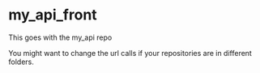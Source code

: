 # my_api_front
This goes with the my_api repo

You might want to change the url calls if your repositories are in different folders.